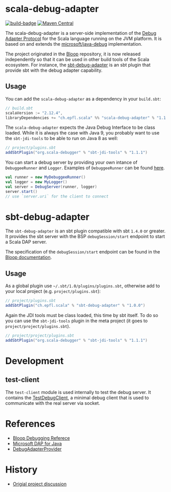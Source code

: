 # scala-debug-adapter
[![build-badge][]][build]
[![Maven Central](https://maven-badges.herokuapp.com/maven-central/ch.epfl.scala/sbt-debug-adapter/badge.svg)](https://maven-badges.herokuapp.com/maven-central/ch.epfl.scala/sbt-debug-adapter)

[build]:       https://github.com/scalacenter/scala-debug-adapter/actions?query=branch%3Amain+workflow%3A%22Continuous+Integration%22
[build-badge]: https://github.com/scalacenter/scala-debug-adapter/workflows/Continuous%20Integration/badge.svg?branch=main

The scala-debug-adapter is a server-side implementation of the [Debug Adapter Protocol](https://microsoft.github.io/debug-adapter-protocol/) for the Scala language running on the JVM platform.
It is based on and extends the [microsoft/java-debug](https://github.com/microsoft/java-debug) implementation.

The project originated in the [Bloop](https://github.com/scalacenter/bloop) repository, it is now released independently so that it can be used in other build tools of the Scala ecosystem.
For instance, the [sbt-debug-adapter](#sbt-debug-adapter) is an sbt plugin that provide sbt with the debug adapter capability. 

## Usage

You can add the `scala-debug-adapter` as a dependency in your `build.sbt`:
```scala
// build.sbt
scalaVersion := "2.12.4",
libraryDependencies += "ch.epfl.scala" %% "scala-debug-adapter" % "1.1.2"
```

The `scala-debug-adapter` expects the Java Debug Interface to be class loaded.
While it is always the case with Java 9, you probably want to use the `sbt-jdi-tools` to be able to run on Java 8 as well:

```scala
// project/plugins.sbt
addSbtPlugin("org.scala-debugger" % "sbt-jdi-tools" % "1.1.1")
```

You can start a debug server by providing your own intance of `DebuggeeRunner` and `Logger`.
Examples of `DebuggeeRunner` can be found [here](https://github.com/scalacenter/scala-debug-adapter/blob/main/sbt/plugin/src/main/scala/ch/epfl/scala/debugadapter/sbtplugin/internal/SbtDebuggeeRunner.scala).

```scala
val runner = new MyDebuggeeRunner()
val logger = new MyLogger()
val server = DebugServer(runner, logger)
server.start()
// use `server.uri` for the client to connect
```

# sbt-debug-adapter

The `sbt-debug-adapter` is an sbt plugin compatible with sbt `1.4.0` or greater.
It provides the sbt server with the BSP `debugSession/start` endpoint to start a Scala DAP server.

The specification of the `debugSession/start` endpoint can be found in the [Bloop documentation](https://scalacenter.github.io/bloop/docs/debugging-reference).

## Usage
As a global plugin use `~/.sbt/1.0/plugins/plugins.sbt`, otherwise add to your local project (e.g. `project/plugins.sbt`):

```scala
// project/plugins.sbt
addSbtPlugin("ch.epfl.scala" % "sbt-debug-adapter" % "1.0.0")
```

Again the JDI tools must be class loaded, this time by sbt itself.
To do so you can use the `sbt-jdi-tools` plugin in the meta project (it goes to `project/project/plugins.sbt`).

```scala
// project/project/plugins.sbt
addSbtPlugin("org.scala-debugger" % "sbt-jdi-tools" % "1.1.1")
```

# Development

## test-client

The `test-client` module is used internally to test the debug server.
It contains the [TestDebugClient](./test-client/src/main/scala/ch/epfl/scala/debugadapter/testing/TestDebugClient.scala), a minimal debug client that is used to communicate with the real server via socket.

# References

- [Bloop Debugging Referece](https://scalacenter.github.io/bloop/docs/debugging-reference)
- [Microsoft DAP for Java](https://github.com/microsoft/vscode-java-debug)
- [DebugAdapterProvider](https://github.com/build-server-protocol/build-server-protocol/issues/145)

# History

- [Origial project discussion](https://github.com/scalameta/metals-feature-requests/issues/168)
